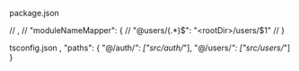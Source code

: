 package.json

// ,
// "moduleNameMapper": {
// "@users/(.\*)$": "<rootDir>/users/$1"
// }

tsconfig.json
,
"paths": {
"@/auth/_": ["src/auth/_"],
"@/users/_": ["src/users/_"]
}
